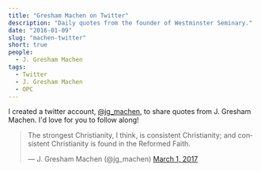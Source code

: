 ```yaml
---
title: "Gresham Machen on Twitter"
description: "Daily quotes from the founder of Westminster Seminary."
date: "2016-01-09"
slug: "machen-twitter"
short: true
people:
  - J. Gresham Machen
tags:
  - Twitter
  - J. Gresham Machen
  - OPC
---
```


I created a twitter account, [@jg_machen](https://twitter.com/jg_machen), to share quotes from J. Gresham Machen. I'd love for you to follow along!

<blockquote class="twitter-tweet" data-lang="en"><p lang="en" dir="ltr">The strongest Christianity, I think, is consistent Christianity; and consistent Christianity is found in the Reformed Faith.</p>&mdash; J. Gresham Machen (@jg_machen) <a href="https://twitter.com/jg_machen/status/836924156713320448">March 1, 2017</a></blockquote>
<script async src="https://platform.twitter.com/widgets.js" charset="utf-8"></script>